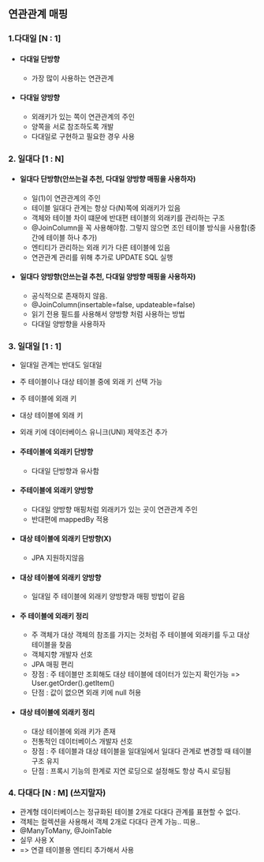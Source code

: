 ## 연관관계 매핑


### 1.다대일 [N : 1]
- #### 다대일 단방향
  - 가장 많이 사용하는 연관관계

- #### 다대일 양방향
  - 외래키가 있는 쪽이 연관관계의 주인
  - 양쪽을 서로 참조하도록 개발
  - 다대일로 구현하고 필요한 경우 사용

### 2. 일대다 [1 : N] 
- #### 일대다 단방향(안쓰는걸 추천, 다대일 양방향 매핑을 사용하자)
  - 일(1)이 연관관계의 주인
  - 테이블 일대다 관계는 항상 다(N)쪽에 외래키가 있음
  - 객체와 테이블 차이 떄문에 반대편 테이블의 외래키를 관리하는 구조
  - @JoinColumn을 꼭 사용해야함. 그렇지 않으면 조인 테이블 방식을 사용함(중간에 테이블 하나 추가)
  - 엔티티가 관리하는 외래 키가 다른 테이블에 있음
  - 연관관계 관리를 위해 추가로 UPDATE SQL 실행
  
- #### 일대다 양방향(안쓰는걸 추천, 다대일 양방향 매핑을 사용하자)
  - 공식적으로 존재하지 않음.
  - @JoinColumn(insertable=false, updateable=false)
  - 읽기 전용 필드를 사용해서 양방향 처럼 사용하는 방법
  - 다대일 양방향을 사용하자

### 3. 일대일 [1 : 1]
  - 일대일 관계는 반대도 일대일
  - 주 테이블이나 대상 테이블 중에 외래 키 선택 가능
  - 주 테이블에 외래 키
  - 대상 테이블에 외래 키
  - 외래 키에 데이터베이스 유니크(UNI) 제약조건 추가

  - #### 주테이블에 외래키 단뱡향 
    - 다대일 단방향과 유사함
    
  - #### 주테이블에 외래키 양방향 
    - 다대일 양방향 매핑처럼 외래키가 있는 곳이 연관관계 주인
    - 반대편에 mappedBy 적용
    
  - #### 대상 테이블에 외래키 단방향(X)
    - JPA 지원하지않음
    
  - #### 대상 테이블에 외래키 양방향
    - 일대일 주 테이블에 외래키 양방향과 매핑 방법이 같음 
    
  - #### 주 테이블에 외래키 정리
    - 주 객체가 대상 객체의 참조를 가지는 것처럼 주 테이블에 외래키를 두고 대상 테이블을 찾음
    - 객체지향 개발자 선호
    - JPA 매핑 편리
    - 장점 : 주 테이블만 조회해도 대상 테이블에 데이터가 있는지 확인가능  => User.getOrder().getItem()
    - 단점 : 값이 없으면 외래 키에 null 허용
 
  - #### 대상 테이블에 외래키 정리
    - 대상 테이블에 외래 키가 존재 
    - 전통적인 데이터베이스 개발자 선호
    - 장점 : 주 테이블과 대상 테이블을 일대일에서 일대다 관계로 변경할 때 테이블 구조 유지
    - 단점 : 프록시 기능의 한계로 지연 로딩으로 설정해도 항상 즉시 로딩됨

### 4. 다대다 [N : M] (쓰지말자)
 - 관계형 데이터베이스는 정규화된 테이블 2개로 다대다 관계를 표현할 수 없다.
 - 객체는 컬렉션을 사용해서 객체 2개로 다대다 관계 가능.. 띠용.. 
 - @ManyToMany, @JoinTable
 - 실무 사용 X 
 - => 연결 테이블용 엔티티 추가해서 사용